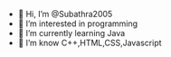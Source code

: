 - 👋 Hi, I’m @Subathra2005
- 👀 I’m interested in programming
- 🌱 I’m currently learning Java
- 💞️ I’m know C++,HTML,CSS,Javascript


<!---
Subathra2005/Subathra2005 is a ✨ special ✨ repository because its `README.md` (this file) appears on your GitHub profile.
You can click the Preview link to take a look at your changes.
--->
